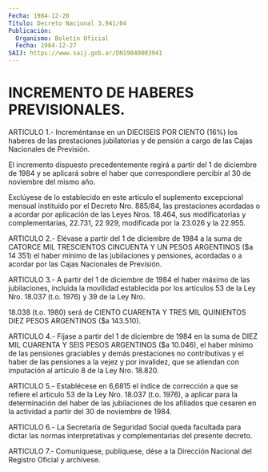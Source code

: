 ```yaml
---
Fecha: 1984-12-20
Título: Decreto Nacional 3.941/84
Publicación:
  Organismo: Boletín Oficial
  Fecha: 1984-12-27
SAIJ: https://www.saij.gob.ar/DN19840003941
---
```

# INCREMENTO DE HABERES PREVISIONALES.

<a id="1"></a>
ARTICULO  1.-  Increméntanse  en  un DIECISEIS POR CIENTO (16%) los haberes de las prestaciones jubilatorias  y  de  pensión a cargo de las Cajas Nacionales de Previsión.

El incremento dispuesto precedentemente regirá a partir  del  1  de diciembre  de  1984 y se aplicará sobre el haber que correspondiere percibir al 30 de noviembre del mismo año.

Exclúyese  de  lo   establecido  en  este  artículo  el  suplemento excepcional mensual  instituido  por  el  Decreto  Nro. 885/84, las prestaciones  acordadas  o  a acordar por aplicación de  las  Leyes Nros.  18.464, sus modificatorias  y  complementarias,  22.731,  22 929, modificada por la 23.026 y la 22.955.

<a id="2"></a>
ARTICULO  2.- Elévase a partir del 1 de diciembre de 1984 a la suma de CATORCE  MIL  TRESCIENTOS CINCUENTA Y UN PESOS ARGENTINOS ($a 14 351) el haber mínimo  de las jubilaciones y pensiones, acordadas  o a acordar por las Cajas Nacionales de Previsión.

<a id="3"></a>
ARTICULO  3.-  A  partir del 1 de diciembre de 1984 el haber máximo de las jubilaciones,  incluida  la  movilidad  establecida  por los artículos 53 de la Ley Nro. 18.037 (t.o. 1976) y 39 de la Ley  Nro.

18.038  (t.o.  1980)  será de CIENTO CUARENTA Y TRES MIL QUINIENTOS DIEZ PESOS ARGENTINOS ($a 143.510).

<a id="4"></a>
ARTICULO  4.- Fíjase a partir del 1 de diciembre de 1984 en la suma de DIEZ MIL  CUARENTA Y SEIS PESOS ARGENTINOS ($a 10.046), el haber mínimo  de  las   pensiones  graciables  y  demás  prestaciones  no contributivas y el  haber  de  las  pensiones  a  la  vejez  y  por invalidez,  que  se atiendan con imputación al artículo 8 de la Ley Nro. 18.820.

<a id="5"></a>
ARTICULO  5.-  Establécese  en 6,6815 el índice de corrección a que se refiere el artículo 53 de  la  Ley  Nro.  18.037  (t.o. 1976), a aplicar para la determinación del haber de las jubilaciones  de los afiliados  que cesaren en la actividad a partir del 30 de noviembre de 1984.

<a id="6"></a>
ARTICULO  6.-  La  Secretaría  de  Seguridad Social queda facultada para  dictar  las  normas  interpretativas  y  complementarias  del presente decreto.

<a id="7"></a>
ARTICULO  7.- Comuníquese, publíquese, dése a la Dirección Nacional del Registro Oficial y archívese.